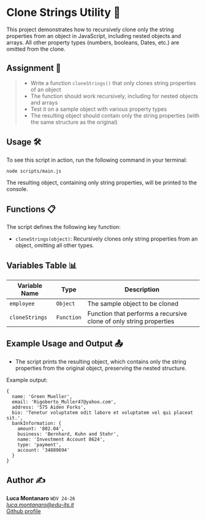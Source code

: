 # Clone Strings Utility 📝

This project demonstrates how to recursively clone only the string properties from an object in JavaScript, including nested objects and arrays. All other property types (numbers, booleans, Dates, etc.) are omitted from the clone.

## Assignment 📝

> - Write a function `cloneStrings()` that only clones string properties of an object
> - The function should work recursively, including for nested objects and arrays
> - Test it on a sample object with various property types
> - The resulting object should contain only the string properties (with the same structure as the original)

## Usage 🛠️

To see this script in action, run the following command in your terminal:
```sh
node scripts/main.js
```
The resulting object, containing only string properties, will be printed to the console.

## Functions 📋

The script defines the following key function:

- `cloneStrings(object)`: Recursively clones only string properties from an object, omitting all other types.

## Variables Table 📊

| Variable Name   | Type           | Description                                                      |
|-----------------|----------------|------------------------------------------------------------------|
| `employee`      | `Object`       | The sample object to be cloned                                   |
| `cloneStrings`  | `Function`     | Function that performs a recursive clone of only string properties|

## Example Usage and Output 📤

- The script prints the resulting object, which contains only the string properties from the original object, preserving the nested structure.

Example output:
```
{
  name: 'Green Mueller',
  email: 'Rigoberto_Muller47@yahoo.com',
  address: '575 Aiden Forks',
  bio: 'Tenetur voluptatem odit labore et voluptatem vel qui placeat sit.',
  bankInformation: {
    amount: '802.04',
    business: 'Bernhard, Kuhn and Stehr',
    name: 'Investment Account 8624',
    type: 'payment',
    account: '34889694'
  }
}
```

## Author ✍️

**Luca Montanaro** `WDV 24-26`  
*luca.montanaro@edu-its.it*  
[Github profile](https://github.com/LucaM0nt)